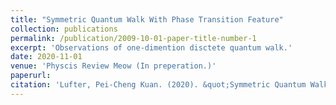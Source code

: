 ```yaml
---
title: "Symmetric Quantum Walk With Phase Transition Feature"
collection: publications
permalink: /publication/2009-10-01-paper-title-number-1
excerpt: 'Observations of one-dimention disctete quantum walk.'
date: 2020-11-01
venue: 'Physcis Review Meow (In preperation.)'
paperurl: 
citation: 'Lufter, Pei-Cheng Kuan. (2020). &quot;Symmetric Quantum Walk With Phase Transition Feature&quot; <i>Physcis Review Meow (In preperation.)</i>.'
---
```


<!-- This paper is about the number 1. The number 2 is left for future work. -->

<!-- [Download paper here](http://academicpages.github.io/files/paper1.pdf) -->
<!-- Recommended citation: Your Name, You. (2009). "Paper Title Number 1." <i>Journal 1</i>. 1(1). -->


